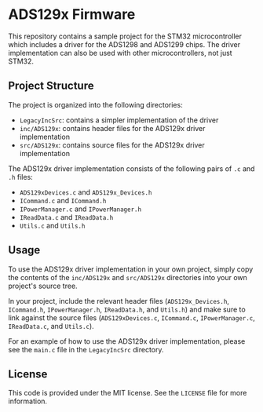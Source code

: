 # ADS129x Firmware

This repository contains a sample project for the STM32 microcontroller which includes a driver for the ADS1298 and ADS1299 chips. The driver implementation can also be used with other microcontrollers, not just STM32.

## Project Structure

The project is organized into the following directories:

- `LegacyIncSrc`: contains a simpler implementation of the driver
- `inc/ADS129x`: contains header files for the ADS129x driver implementation
- `src/ADS129x`: contains source files for the ADS129x driver implementation

The ADS129x driver implementation consists of the following pairs of `.c` and `.h` files:

- `ADS129xDevices.c` and `ADS129x_Devices.h`
- `ICommand.c` and `ICommand.h`
- `IPowerManager.c` and `IPowerManager.h`
- `IReadData.c` and `IReadData.h`
- `Utils.c` and `Utils.h`

## Usage

To use the ADS129x driver implementation in your own project, simply copy the contents of the `inc/ADS129x` and `src/ADS129x` directories into your own project's source tree.

In your project, include the relevant header files (`ADS129x_Devices.h`, `ICommand.h`, `IPowerManager.h`, `IReadData.h`, and `Utils.h`) and make sure to link against the source files (`ADS129xDevices.c`, `ICommand.c`, `IPowerManager.c`, `IReadData.c`, and `Utils.c`).

For an example of how to use the ADS129x driver implementation, please see the `main.c` file in the `LegacyIncSrc` directory.

## License

This code is provided under the MIT license. See the `LICENSE` file for more information.

